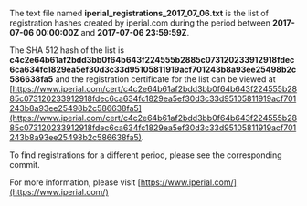 The text file named **iperial_registrations_2017_07_06.txt** is the list of registration hashes created by iperial.com during the period between **2017-07-06 00:00:00Z** and **2017-07-06 23:59:59Z**.

The SHA 512 hash of the list is **c4c2e64b61af2bdd3bb0f64b643f224555b2885c073120233912918fdec6ca634fc1829ea5ef30d3c33d95105811919acf701243b8a93ee25498b2c586638fa5** and the registration certificate for the list can be viewed at [https://www.iperial.com/cert/c4c2e64b61af2bdd3bb0f64b643f224555b2885c073120233912918fdec6ca634fc1829ea5ef30d3c33d95105811919acf701243b8a93ee25498b2c586638fa5](https://www.iperial.com/cert/c4c2e64b61af2bdd3bb0f64b643f224555b2885c073120233912918fdec6ca634fc1829ea5ef30d3c33d95105811919acf701243b8a93ee25498b2c586638fa5).

To find registrations for a different period, please see the corresponding commit.

For more information, please visit [https://www.iperial.com/](https://www.iperial.com/)
